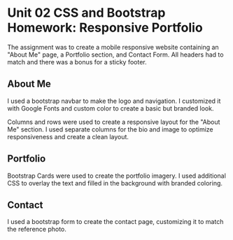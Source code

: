 # Unit 02 CSS and Bootstrap Homework: Responsive Portfolio

The assignment was to create a mobile responsive website containing an "About Me" page, a Portfolio section, and Contact Form. All headers had to match and there was a bonus for a sticky footer. 

## About Me

I used a bootstrap navbar to make the logo and navigation. I customized it with Google Fonts and custom color to create a basic but branded look.

Columns and rows were used to create a responsive layout for the "About Me" section. I used separate columns for the bio and image to optimize responsiveness and create a clean layout.

## Portfolio

Bootstrap Cards were used to create the portfolio imagery. I used additional CSS to overlay the text and filled in the background with branded coloring.

## Contact
I used a bootstrap form to create the contact page, customizing it to match the reference photo.